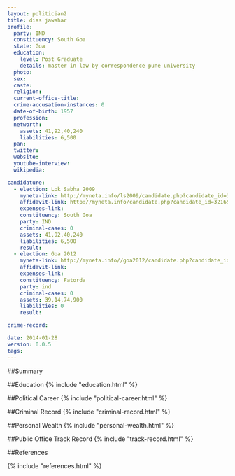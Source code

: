```yaml
---
layout: politician2
title: dias jawahar
profile: 
  party: IND
  constituency: South Goa
  state: Goa
  education: 
    level: Post Graduate
    details: master in law by correspondence pune university
  photo: 
  sex: 
  caste: 
  religion: 
  current-office-title: 
  crime-accusation-instances: 0
  date-of-birth: 1957
  profession: 
  networth: 
    assets: 41,92,40,240
    liabilities: 6,500
  pan: 
  twitter: 
  website: 
  youtube-interview: 
  wikipedia: 

candidature: 
  - election: Lok Sabha 2009
    myneta-link: http://myneta.info/ls2009/candidate.php?candidate_id=3216
    affidavit-link: http://myneta.info/candidate.php?candidate_id=3216&scan=original
    expenses-link: 
    constituency: South Goa 
    party: IND
    criminal-cases: 0
    assets: 41,92,40,240
    liabilities: 6,500
    result:  
  - election: Goa 2012
    myneta-link: http://myneta.info//goa2012/candidate.php?candidate_id=156
    affidavit-link: 
    expenses-link: 
    constituency: Fatorda 
    party: ind
    criminal-cases: 0
    assets: 39,14,74,900
    liabilities: 0
    result:  

crime-record: 

date: 2014-01-28
version: 0.0.5
tags: 
---
```

##Summary


##Education
{% include "education.html" %}


##Political Career
{% include "political-career.html" %}


##Criminal Record
{% include "criminal-record.html" %}


##Personal Wealth
{% include "personal-wealth.html" %}


##Public Office Track Record
{% include "track-record.html" %}


##References


{% include "references.html" %}